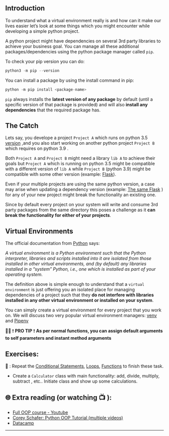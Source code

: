 ## Introduction 
To understand what a virtual environment really is and how can it make our lives easier let’s look at some things which you might encounter while developing a simple python project.

A python project might have dependencies on several 3rd party libraries to achieve your business goal. You can manage all these additional packages/dependencies using the python package manager called `pip`.

To check your pip version you can do:

```python
python3 -m pip --version
```
You can install a package by using the install command in pip:
```python
python -m pip install <package-name>
```
`pip` always installs the **latest version of any package** by default (until a specific version of that package is provided) and will also **install any dependencies** that the required package has.

## The Catch
Lets say, you develope a project `Project A` which runs on python 3.5 [version](https://www.python.org/doc/versions/) ,and you also start working on another python project `Project B` which requires on python 3.9 .

Both `Project A` and `Project B` might need a library `lib A` to achieve their goals but `Project A` which is running on python 3.5 might be compatible with a different version of `lib A` while `Project B` (python 3.9) might be compatible with some other version (example: [Flask](https://pypi.org/project/Flask/#history)).

Even if your multiple projects are using the same python version, a case may arise when updating a dependency version (example: [The same Flask](https://flask.palletsprojects.com/en/2.2.x/installation/) ) for any of your new project might break the functionality an existing one.

Since by default every project on your system will write and consume 3rd party packages from the same directory this poses a challenge as it **can break the functionality for either of your projects**.

## Virtual Environments 
The official documentation from [Python](https://docs.python.org/) says:

_A virtual environment is a Python environment such that the Python interpreter, libraries and scripts installed into it are isolated from those installed in other virtual environments, and (by default) any libraries installed in a “system” Python, i.e., one which is installed as part of your operating system._

The definition above is simple enough to understand that a `virtual environment` is just offering you an isolated place for managing dependencies of a project such that they **do not interfere with libraries installed in any other virtual environment or installed on your system**.

You can simply create a virtual environment for every project that you work on.
We will discuss two very popular virtual environment managers: [venv](https://docs.python.org/3/library/venv.html) and [Pipenv](https://pipenv.pypa.io/en/latest/)

👨‍🏫  ❗ **PRO TIP** ❗ 
**As per normal functions, you can assign default arguments to self parameters and instant method arguments**

## Exercises: 
🧠 : Repeat the [Conditional Statements](https://github.com/CodeAcademy-Online/python-new-material/wiki/Lesson-6:-Conditional-Statements), [Loops](https://github.com/CodeAcademy-Online/python-new-material/wiki/Lesson-8:-Loops), [Functions](https://github.com/CodeAcademy-Online/python-new-material/wiki/Lesson-10:-Functions) to finish these task.
* Create a `Calculator` class with main functionality: add, divide, multiply, subtract , etc.. Initiate class and show up some calculations.


## 🌐  Extra reading (or watching 📺 ):


* [Full OOP course - Youtube](https://www.youtube.com/watch?v=Ej_02ICOIgs)
* [Corey Schafer: Python OOP Tutorial (multiple videos)](https://www.youtube.com/watch?v=ZDa-Z5JzLYM)
* [Datacamp](https://www.datacamp.com/tutorial/python-oop-tutorial)
***
